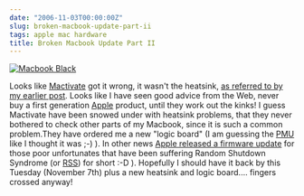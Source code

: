 ```yaml
---
date: "2006-11-03T00:00:00Z"
slug: broken-macbook-update-part-ii
tags: apple mac hardware
title: Broken Macbook Update Part II
---
```


[![Macbook
Black](http://static.flickr.com/111/252792233_4d87e73e02_m.jpg "Macbook Black")](http://www.flickr.com/photos/moria/252792233/ "Macbook Black")

Looks like [Mactivate](http://www.mactivate.ie/) got it wrong, it wasn't the
heatsink, [as referred to by my earlier post][]. Looks like I have seen good
advice from the Web, never buy a first generation [Apple][] product, until
they work out the kinks! I guess Mactivate have been snowed under with
heatsink problems, that they never bothered to check other parts of my
Macbook, since it is such a common problem.They have ordered me a new "logic
board" (I am guessing the [PMU][] like I thought it was ;-) ). In other news
[Apple released a firmware update][] for those poor unfortunates that have
been suffering Random Shutdown Syndrome (or [RSS][]) for short :-D ).
Hopefully I should have it back by this Tuesday (November 7th) plus a new
heatsink and logic board.... fingers crossed anyway!

[as referred to by my earlier post]: /2006/11/01/macbook-issue-identified.html
[Apple]: http://www.apple.com/
[RSS]: http://en.wikipedia.org/wiki/RSS_(file_format)
[PMU]: http://docs.info.apple.com/article.html?artnum=303319
[Apple released a firmware update]: http://www.macfixit.com/article.php/2006110107475681#
